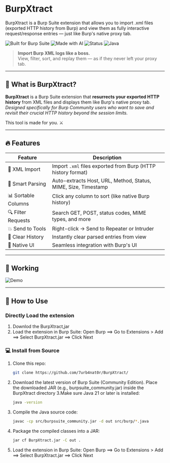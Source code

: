 # BurpXtract
BurpXtract is a Burp Suite extension that allows you to import .xml files (exported HTTP history from Burp) and view them as fully interactive request/response entries — just like Burp's native proxy tab.

![Built for Burp Suite](https://img.shields.io/badge/Built%20for-Burp%20Suite-orange?style=for-the-badge)
![Made with AI](https://img.shields.io/badge/Made%20with-AI-blueviolet?style=for-the-badge)
![Status](https://img.shields.io/badge/status-First%20Release-success?style=for-the-badge)
![Java](https://img.shields.io/badge/language-Java-blue?style=for-the-badge)

> **Import Burp XML logs like a boss.**  
> View, filter, sort, and replay them — as if they never left your proxy tab.

---

## 🧠 What is BurpXtract?

**BurpXtract** is a Burp Suite extension that **resurrects your exported HTTP history** from XML files and displays them like Burp's native proxy tab.
*Designed specifically for Burp Community users who want to save and revisit their crucial HTTP history beyond the session limits.*


This tool is made for you. ⚔️

---

## 🔥 Features

| Feature | Description |
|--------|-------------|
| 📂 XML Import | Import `.xml` files exported from Burp (HTTP history format) |
| 🧠 Smart Parsing | Auto-extracts Host, URL, Method, Status, MIME, Size, Timestamp |
| 📊 Sortable Columns | Click any column to sort (like native Burp history) |
| 🔍 Filter Requests | Search GET, POST, status codes, MIME types, and more |
| 💥 Send to Tools | Right-click → Send to Repeater or Intruder |
| 🧼 Clear History | Instantly clear parsed entries from view |
| 🎨 Native UI | Seamless integration with Burp's UI |

---

## 📸 Working

![Demo](https://github.com/7urb4nat0r/BurpXtract/blob/main/workflow.gif)


---

## 🚀 How to Use

### Directly Load the extension
1. Downlod the BurpXtract,jar
2. Load the extension in Burp Suite: Open Burp ==> Go to Extensions > Add ==> Select BurpXtract.jar ==> Click Next

### 💻 Install from Source
1. Clone this repo:
   ```bash
   git clone https://github.com/7urb4nat0r/BurpXtract/
2. Download the latest version of Burp Suite (Community Edition). Place the downloaded JAR (e.g., burpsuite_community.jar) inside the BurpXtract directory
3.Make sure Java 21 or later is installed:
   ```bash
   java -version
4. Compile the Java source code:
   ```bash
   javac -cp src/burpsuite_community.jar -d out src/burp/*.java
5. Package the compiled classes into a JAR:
   ```bash
   jar cf BurpXtract.jar -C out . 
6. Load the extension in Burp Suite: Open Burp ==> Go to Extensions > Add ==> Select BurpXtract.jar ==> Click Next
   
